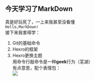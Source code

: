 ## 今天学习了MarkDown 
真是好玩死了，一上来我甚至没看懂   
```Hello,MarkDown!```  
接下来我害得学：    
1. Git的基础命令   
2. Hexro的框架   
3. Hexro更换主题   
用命令行敲命令是一种**geek**行为（芜湖）   
有点意思，配个表情包：  
![](https://qgt-style.oss-cn-hangzhou.aliyuncs.com/newcoursep4/g1/g1-2-2/tenor.gif)
